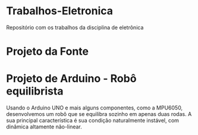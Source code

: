 # Trabalhos-Eletronica
Repositório com os trabalhos da disciplina de eletrônica

# Projeto da Fonte

# Projeto de Arduino - Robô equilibrista
Usando o Arduino UNO e mais alguns componentes, como a MPU6050, desenvolvemos um robô que se equilibra sozinho em apenas duas rodas. A sua principal característica é sua condição naturalmente instável, com dinâmica altamente não-linear.

